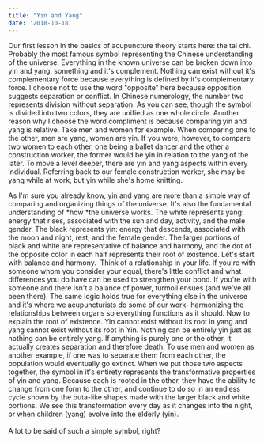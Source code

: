 ```yaml
---
title: "Yin and Yang"
date: '2018-10-18'
---
```


Our first lesson in the basics of acupuncture theory starts here: the tai chi. Probably the most famous symbol representing the Chinese understanding of the universe. Everything in the known universe can be broken down into yin and yang, something and it's complement. Nothing can exist without it's complementary force because everything is defined by it's complementary force. I choose not to use the word "opposite" here because opposition suggests separation or conflict. In Chinese numerology, the number two represents division without separation. As you can see, though the symbol is divided into two colors, they are unified as one whole circle. Another reason why I choose the word compliment is because comparing yin and yang is relative. Take men and women for example. When comparing one to the other, men are yang, women are yin. If you were, however, to compare two women to each other, one being a ballet dancer and the other a construction worker, the former would be yin in relation to the yang of the later. To move a level deeper, there are yin and yang aspects within every individual. Referring back to our female construction worker, she may be yang while at work, but yin while she's home knitting.

As I'm sure you already know, yin and yang are more than a simple way of comparing and organizing things of the universe. It's also the fundamental understanding of *how *the universe works. The white represents yang: energy that rises, associated with the sun and day, activity, and the male gender. The black represents yin: energy that descends, associated with the moon and night, rest, and the female gender. The larger portions of black and white are representative of balance and harmony, and the dot of the opposite color in each half represents their root of existence. Let's start with balance and harmony.  Think of a relationship in your life. If you're with someone whom you consider your equal, there's little conflict and what differences you do have can be used to strengthen your bond. If you're with someone and there isn't a balance of power, turmoil ensues (and we've all been there). The same logic holds true for everything else in the universe and it's where we acupuncturists do some of our work- harmonizing the relationships between organs so everything functions as it should. Now to explain the root of existence. Yin cannot exist without its root in yang and yang cannot exist without its root in Yin. Nothing can be entirely yin just as nothing can be entirely yang. If anything is purely one or the other, it actually creates separation and therefore death. To use men and women as another example, if one was to separate them from each other, the population would eventually go extinct. When we put those two aspects together, the symbol in it's entirety represents the transformative properties of yin and yang. Because each is rooted in the other, they have the ability to change from one form to the other, and continue to do so in an endless cycle shown by the buta-like shapes made with the larger black and white portions. We see this transformation every day as it changes into the night, or when children (yang) evolve into the elderly (yin).\
​\
A lot to be said of such a simple symbol, right?